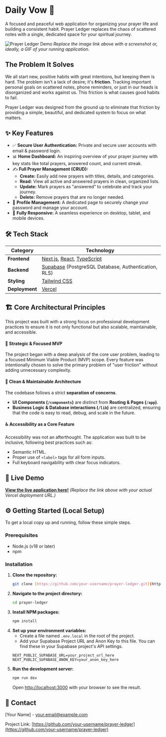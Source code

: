 # Daily Vow 🙏

A focused and peaceful web application for organizing your prayer life and building a consistent habit. Prayer Ledger replaces the chaos of scattered notes with a single, dedicated space for your spiritual journey.

![Prayer Ledger Demo](https://placehold.co/800x450/f7fafc/718096?text=Your+App+Screenshot+Here)
*Replace the image link above with a screenshot or, ideally, a GIF of your running application.*

## The Problem It Solves

We all start new, positive habits with great intentions, but keeping them is hard. The problem isn't a lack of desire; it's **friction**. Tracking important personal goals on scattered notes, phone reminders, or just in our heads is disorganized and works against us. This friction is what causes good habits to fail.

Prayer Ledger was designed from the ground up to eliminate that friction by providing a simple, beautiful, and dedicated system to focus on what matters.

## ✨ Key Features

* ✅ **Secure User Authentication:** Private and secure user accounts with email & password login.
* 📊 **Home Dashboard:** An inspiring overview of your prayer journey with key stats like total prayers, answered count, and current streak.
* ✍️ **Full Prayer Management (CRUD):**
    * **Create:** Easily add new prayers with titles, details, and categories.
    * **Read:** View all active and answered prayers in clean, organized lists.
    * **Update:** Mark prayers as "answered" to celebrate and track your journey.
    * **Delete:** Remove prayers that are no longer needed.
* 👤 **Profile Management:** A dedicated page to securely change your password and manage your account.
* 📱 **Fully Responsive:** A seamless experience on desktop, tablet, and mobile devices.

## 🛠️ Tech Stack

| Category      | Technology                                                                                                  |
| ------------- | ----------------------------------------------------------------------------------------------------------- |
| **Frontend** | [Next.js](https://nextjs.org/), [React](https://reactjs.org/), [TypeScript](https://www.typescriptlang.org/) |
| **Backend** | [Supabase](https://supabase.io/) (PostgreSQL Database, Authentication, RLS)                                 |
| **Styling** | [Tailwind CSS](https://tailwindcss.com/)                                                                    |
| **Deployment**| [Vercel](https://vercel.com/)                                                                               |

## 🏗️ Core Architectural Principles

This project was built with a strong focus on professional development practices to ensure it is not only functional but also scalable, maintainable, and accessible.

#### 🎯 Strategic & Focused MVP
The project began with a deep analysis of the core user problem, leading to a focused Minimum Viable Product (MVP) scope. Every feature was intentionally chosen to solve the primary problem of "user friction" without adding unnecessary complexity.

#### 🧱 Clean & Maintainable Architecture
The codebase follows a strict **separation of concerns**.
* **UI Components (`/components`)** are distinct from **Routing & Pages (`/app`)**.
* **Business Logic & Database interactions (`/lib`)** are centralized, ensuring that the code is easy to read, debug, and scale in the future.

#### ♿ Accessibility as a Core Feature
Accessibility was not an afterthought. The application was built to be inclusive, following best practices such as:
* Semantic HTML.
* Proper use of `<label>` tags for all form inputs.
* Full keyboard navigability with clear focus indicators.

## 🚀 Live Demo

[**View the live application here!**](https://your-deployment-link.vercel.app)
*(Replace the link above with your actual Vercel deployment URL.)*

## ⚙️ Getting Started (Local Setup)

To get a local copy up and running, follow these simple steps.

### Prerequisites

* Node.js (v18 or later)
* npm

### Installation

1.  **Clone the repository:**
    ```sh
    git clone [https://github.com/your-username/prayer-ledger.git](https://github.com/your-username/prayer-ledger.git)
    ```
2.  **Navigate to the project directory:**
    ```sh
    cd prayer-ledger
    ```
3.  **Install NPM packages:**
    ```sh
    npm install
    ```
4.  **Set up your environment variables:**
    * Create a file named `.env.local` in the root of the project.
    * Add your Supabase Project URL and Anon Key to this file. You can find these in your Supabase project's API settings.
    ```env
    NEXT_PUBLIC_SUPABASE_URL=your_project_url_here
    NEXT_PUBLIC_SUPABASE_ANON_KEY=your_anon_key_here
    ```
5.  **Run the development server:**
    ```sh
    npm run dev
    ```
    Open [http://localhost:3000](http://localhost:3000) with your browser to see the result.

## 👤 Contact

[Your Name] - [your.email@example.com](mailto:your.email@example.com)

Project Link: [https://github.com/your-username/prayer-ledger](https://github.com/your-username/prayer-ledger)

````
